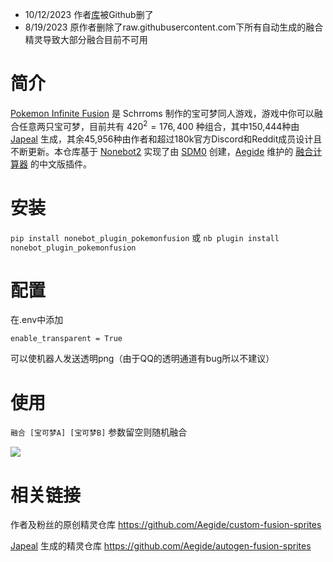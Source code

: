 + 10/12/2023 作者[库](https://github.com/Aegide/custom-fusion-sprites)被Github删了
+ 8/19/2023 原作者删除了raw.githubusercontent.com下所有自动生成的融合精灵导致大部分融合目前不可用
# 简介
[Pokemon Infinite Fusion](https://www.pokecommunity.com/showthread.php?t=347883) 是 Schrroms 制作的宝可梦同人游戏，游戏中你可以融合任意两只宝可梦，目前共有 $420^2=176,400$ 种组合，其中150,444种由 [Japeal](https://japeal.com/pkm/) 生成，其余45,956种由作者和超过180k官方Discord和Reddit成员设计且不断更新。本仓库基于 [Nonebot2](http://v2.nonebot.dev/) 实现了由 [SDM0](https://twitter.com/SDM_0_) 创建，[Aegide](https://github.com/Aegide) 维护的 [融合计算器](https://aegide.github.io/) 的中文版插件。
# 安装
```pip install nonebot_plugin_pokemonfusion```
或
```nb plugin install nonebot_plugin_pokemonfusion```
# 配置
在.env中添加

```
enable_transparent = True
```

可以使机器人发送透明png（由于QQ的透明通道有bug所以不建议）
# 使用
```融合 [宝可梦A] [宝可梦B]```
参数留空则随机融合

![](/doc/1.png)
# 相关链接
作者及粉丝的原创精灵仓库 https://github.com/Aegide/custom-fusion-sprites

[Japeal](https://japeal.com/pkm/) 生成的精灵仓库 https://github.com/Aegide/autogen-fusion-sprites
